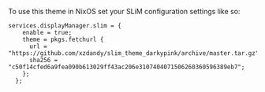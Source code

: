 To use this theme in NixOS set your SLiM configuration settings like so:

```
services.displayManager.slim = {
    enable = true;
    theme = pkgs.fetchurl {
      url = "https://github.com/xzdandy/slim_theme_darkypink/archive/master.tar.gz";
      sha256 = "c50f14cfed6a9fea090b613029ff43ac206e3107404071506260360596389eb7";
    };
  };
```
